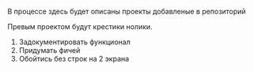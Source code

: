 В процессе здесь будет описаны проекты добавленые в репозиторий 

Превым проектом будут крестики нолики. 
1. Задокументировать функционал 
2. Придумать фичей
3. Обойтись без строк на 2 экрана 
